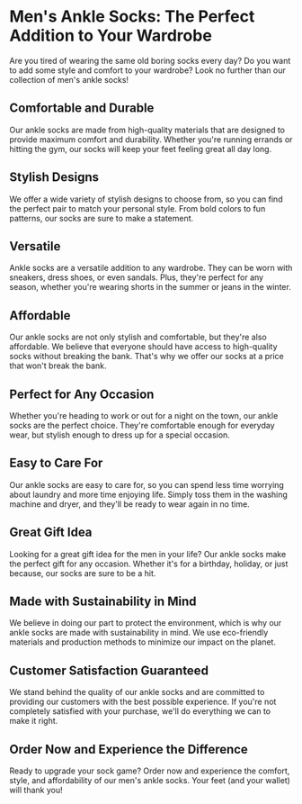# Men's Ankle Socks: The Perfect Addition to Your Wardrobe

Are you tired of wearing the same old boring socks every day? Do you want to add some style and comfort to your wardrobe? Look no further than our collection of men's ankle socks!

## Comfortable and Durable

Our ankle socks are made from high-quality materials that are designed to provide maximum comfort and durability. Whether you're running errands or hitting the gym, our socks will keep your feet feeling great all day long.

## Stylish Designs

We offer a wide variety of stylish designs to choose from, so you can find the perfect pair to match your personal style. From bold colors to fun patterns, our socks are sure to make a statement.

## Versatile

Ankle socks are a versatile addition to any wardrobe. They can be worn with sneakers, dress shoes, or even sandals. Plus, they're perfect for any season, whether you're wearing shorts in the summer or jeans in the winter.

## Affordable

Our ankle socks are not only stylish and comfortable, but they're also affordable. We believe that everyone should have access to high-quality socks without breaking the bank. That's why we offer our socks at a price that won't break the bank.

## Perfect for Any Occasion

Whether you're heading to work or out for a night on the town, our ankle socks are the perfect choice. They're comfortable enough for everyday wear, but stylish enough to dress up for a special occasion.

## Easy to Care For

Our ankle socks are easy to care for, so you can spend less time worrying about laundry and more time enjoying life. Simply toss them in the washing machine and dryer, and they'll be ready to wear again in no time.

## Great Gift Idea

Looking for a great gift idea for the men in your life? Our ankle socks make the perfect gift for any occasion. Whether it's for a birthday, holiday, or just because, our socks are sure to be a hit.

## Made with Sustainability in Mind

We believe in doing our part to protect the environment, which is why our ankle socks are made with sustainability in mind. We use eco-friendly materials and production methods to minimize our impact on the planet.

## Customer Satisfaction Guaranteed

We stand behind the quality of our ankle socks and are committed to providing our customers with the best possible experience. If you're not completely satisfied with your purchase, we'll do everything we can to make it right.

## Order Now and Experience the Difference

Ready to upgrade your sock game? Order now and experience the comfort, style, and affordability of our men's ankle socks. Your feet (and your wallet) will thank you!